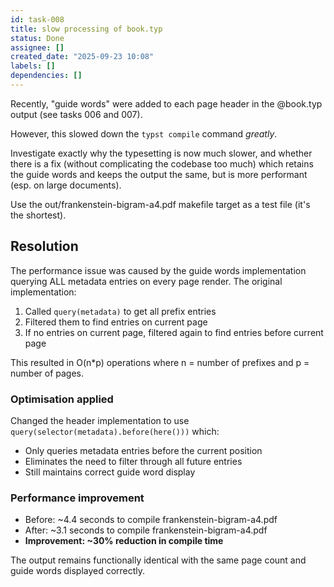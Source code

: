 ```yaml
---
id: task-008
title: slow processing of book.typ
status: Done
assignee: []
created_date: "2025-09-23 10:08"
labels: []
dependencies: []
---
```


Recently, "guide words" were added to each page header in the @book.typ output
(see tasks 006 and 007).

However, this slowed down the `typst compile` command _greatly_.

Investigate exactly why the typesetting is now much slower, and whether there is
a fix (without complicating the codebase too much) which retains the guide words
and keeps the output the same, but is more performant (esp. on large documents).

Use the out/frankenstein-bigram-a4.pdf makefile target as a test file (it's the
shortest).

## Resolution

The performance issue was caused by the guide words implementation querying ALL metadata entries on every page render. The original implementation:
1. Called `query(metadata)` to get all prefix entries
2. Filtered them to find entries on current page
3. If no entries on current page, filtered again to find entries before current page

This resulted in O(n*p) operations where n = number of prefixes and p = number of pages.

### Optimisation applied

Changed the header implementation to use `query(selector(metadata).before(here()))` which:
- Only queries metadata entries before the current position
- Eliminates the need to filter through all future entries
- Still maintains correct guide word display

### Performance improvement

- Before: ~4.4 seconds to compile frankenstein-bigram-a4.pdf
- After: ~3.1 seconds to compile frankenstein-bigram-a4.pdf
- **Improvement: ~30% reduction in compile time**

The output remains functionally identical with the same page count and guide words displayed correctly.
